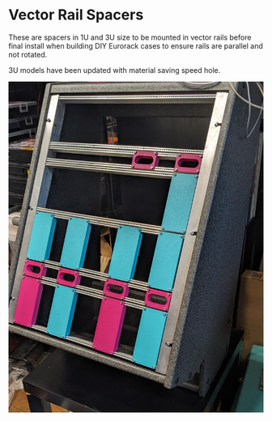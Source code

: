 # Vector Rail Spacers

These are spacers in 1U and 3U size to be mounted in vector rails before final install when building DIY Eurorack cases to ensure rails are parallel and not rotated.

3U models have been updated with material saving speed hole. 


![3U and 1U alignment spacers for vector rails installed in a rack](/assets/images/vector_rail_spacers.jpg)
